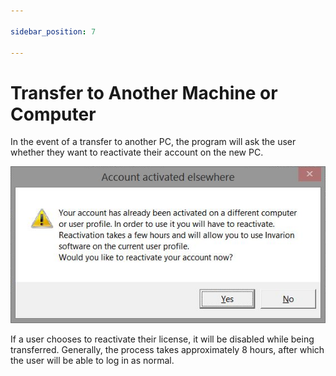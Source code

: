 ```yaml
---

sidebar_position: 7

---
```

# Transfer to Another Machine or Computer

In the event of a transfer to another PC, the program will ask the user whether they want to reactivate their account on the new PC.

![account activated elsewhere](./assets/Account_Activated_Elsewhere.png)

If a user chooses to reactivate their license, it will be disabled while being transferred. Generally, the process takes approximately 8 hours, after which the user will be able to log in as normal.
